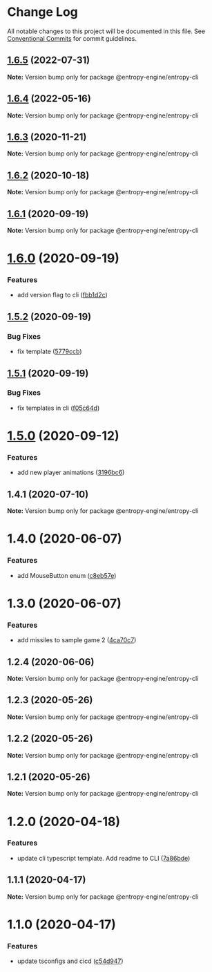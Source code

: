 # Change Log

All notable changes to this project will be documented in this file.
See [Conventional Commits](https://conventionalcommits.org) for commit guidelines.

## [1.6.5](https://github.com/rob893/Entropy-Game-Engine/compare/@entropy-engine/entropy-cli@1.6.4...@entropy-engine/entropy-cli@1.6.5) (2022-07-31)

**Note:** Version bump only for package @entropy-engine/entropy-cli





## [1.6.4](https://github.com/rob893/Entropy-Game-Engine/compare/@entropy-engine/entropy-cli@1.6.3...@entropy-engine/entropy-cli@1.6.4) (2022-05-16)

**Note:** Version bump only for package @entropy-engine/entropy-cli





## [1.6.3](https://github.com/rob893/Entropy-Game-Engine/compare/@entropy-engine/entropy-cli@1.6.2...@entropy-engine/entropy-cli@1.6.3) (2020-11-21)

**Note:** Version bump only for package @entropy-engine/entropy-cli





## [1.6.2](https://github.com/rob893/Entropy-Game-Engine/compare/@entropy-engine/entropy-cli@1.6.1...@entropy-engine/entropy-cli@1.6.2) (2020-10-18)

**Note:** Version bump only for package @entropy-engine/entropy-cli





## [1.6.1](https://github.com/rob893/Entropy-Game-Engine/compare/@entropy-engine/entropy-cli@1.6.0...@entropy-engine/entropy-cli@1.6.1) (2020-09-19)

**Note:** Version bump only for package @entropy-engine/entropy-cli





# [1.6.0](https://github.com/rob893/Entropy-Game-Engine/compare/@entropy-engine/entropy-cli@1.5.2...@entropy-engine/entropy-cli@1.6.0) (2020-09-19)


### Features

* add version flag to cli ([fbb1d2c](https://github.com/rob893/Entropy-Game-Engine/commit/fbb1d2c3b12afe5d529b1383185338613d6b8c68))





## [1.5.2](https://github.com/rob893/Entropy-Game-Engine/compare/@entropy-engine/entropy-cli@1.5.1...@entropy-engine/entropy-cli@1.5.2) (2020-09-19)


### Bug Fixes

* fix template ([5779ccb](https://github.com/rob893/Entropy-Game-Engine/commit/5779ccbb7d68829ec77a03a6c8a7d7fda7d5bf20))





## [1.5.1](https://github.com/rob893/Entropy-Game-Engine/compare/@entropy-engine/entropy-cli@1.5.0...@entropy-engine/entropy-cli@1.5.1) (2020-09-19)


### Bug Fixes

* fix templates in cli ([f05c64d](https://github.com/rob893/Entropy-Game-Engine/commit/f05c64de4bb30b30a7c7225530bb131da119aac7))





# [1.5.0](https://github.com/rob893/Entropy-Game-Engine/compare/@entropy-engine/entropy-cli@1.4.1...@entropy-engine/entropy-cli@1.5.0) (2020-09-12)


### Features

* add new player animations ([3196bc6](https://github.com/rob893/Entropy-Game-Engine/commit/3196bc688fce8c65231e32cd1b0e09fcf5e2008c))





## 1.4.1 (2020-07-10)

**Note:** Version bump only for package @entropy-engine/entropy-cli





# 1.4.0 (2020-06-07)


### Features

* add MouseButton enum ([c8eb57e](https://github.com/rob893/Entropy-Game-Engine/commit/c8eb57e83a1a7a84ef3cd37effc854c1f38321a8))





# 1.3.0 (2020-06-07)


### Features

* add missiles to sample game 2 ([4ca70c7](https://github.com/rob893/Entropy-Game-Engine/commit/4ca70c79f36a5165f169fb67b3a498ff2dc8ed6f))





## 1.2.4 (2020-06-06)

**Note:** Version bump only for package @entropy-engine/entropy-cli





## 1.2.3 (2020-05-26)

**Note:** Version bump only for package @entropy-engine/entropy-cli





## 1.2.2 (2020-05-26)

**Note:** Version bump only for package @entropy-engine/entropy-cli





## 1.2.1 (2020-05-26)

**Note:** Version bump only for package @entropy-engine/entropy-cli





# 1.2.0 (2020-04-18)


### Features

* update cli typescript template. Add readme to CLI ([7a86bde](https://github.com/rob893/Entropy-Game-Engine/commit/7a86bdeea3405bb4659aa1e8cef73909f9072111))





## 1.1.1 (2020-04-17)

**Note:** Version bump only for package @entropy-engine/entropy-cli





# 1.1.0 (2020-04-17)


### Features

* update tsconfigs and cicd ([c54d947](https://github.com/rob893/Entropy-Game-Engine/commit/c54d9477dfda9480edc80cdd589059c0987642d1))
